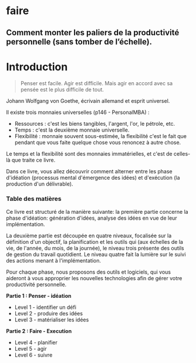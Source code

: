 
# faire

## Comment monter les paliers de la productivité personnelle (sans tomber de l’échelle).

# Introduction


> Penser est facile. Agir est difficile. Mais agir en accord avec sa pensée est le plus difficile de tout.

Johann Wolfgang von Goethe, écrivain allemand et esprit universel. 



Il existe trois monnaies universelles  (p146 - PersonalMBA) : 

- Ressources : c'est les biens tangibles, l'argent, l'or, le pétrole, etc. 
- Temps : c'est la deuxième monnaie universelle. 
- Flexibilité : monnaie souvent sous-estimée, la flexibilité c'est le fait que pendant que vous faite quelque chose vous renoncez à autre chose. 

Le temps et la flexibilité sont des monnaies immatérielles, et c'est de celles-là que traite ce livre.

Dans ce livre, vous allez découvrir comment alterner entre les phase d'idéation (processus mental d'émergence des idées) et d'exécution (la production d'un délivrable).



### Table des matières 

Ce livre est structuré de la manière suivante: la première partie concerne la phase d'idéation: génération d'idées, analyse des idées en vue de leur implémentation.

La deuxième partie est découpée en quatre niveaux, focalisée sur la définition d'un objectif, la planification et les outils qui (aux échelles de la vie, de l'année, du mois, de la journée), le niveau trois présente des outils de gestion du travail quotidient. Le niveau quatre fait la lumière sur le suivi des actions menant à l'implémentation.

Pour chaque phase, nous proposons des outils et logiciels, qui vous aideront à vous approprier les nouvelles technologies afin de gérer votre productivité personnelle.

**Partie 1 : Penser - idéation**

- Level 1 - identifier un défi
- Level 2 - produire des idées
- Level 3 - matérialiser les idées

**Partie 2 : Faire - Execution**

- Level 4 - planifier 
- Level 5 - agir
- Level 6 - suivre 